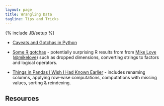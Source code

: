 ```yaml
---
layout: page
title: Wrangling Data
tagline: Tips and Tricks
---
```

{% include JB/setup %}

* [Caveats and Gotchas in Python](http://pandas.pydata.org/pandas-docs/stable/gotchas.html) 
* [Some R gotchas](https://github.com/mikelove/r-gotchas/blob/master/README.md) - potentially surprising R results from from [Mike Love](http://www.mike-love.net) ([@mikelove](https://twitter.com/mikelove)) such as dropped dimensions, converting strings to factors and logical operators. 

* [Things in Pandas I Wish I Had Known Earlier](http://nbviewer.ipython.org/github/rasbt/python_reference/blob/master/tutorials/things_in_pandas.ipynb) - includes renaming columns, applying row-wise computations, computations with missing values, sorting & reindexing. 

## Resources 

